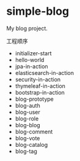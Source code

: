# simple-blog
My blog project.

工程顺序

* initializer-start
* hello-world
* jpa-in-action
* elasticsearch-in-action
* security-in-action
* thymeleaf-in-action
* bootstrap-in-action
* blog-prototype
* blog-auth
* blog-user
* blog-role
* blog-blog
* blog-comment
* blog-vote
* blog-catalog
* blog-tag
